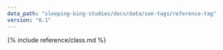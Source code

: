 ```yaml
---
data_path: "sleeping-king-studios/docs/data/see-tags/reference-tag"
version: "0.1"
---
```


{% include reference/class.md %}
